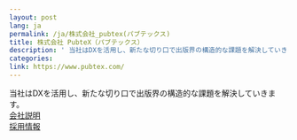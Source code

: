 ```yaml
---
layout: post
lang: ja
permalink: /ja/株式会社_pubtex(パブテックス)
title: 株式会社 PubteX（パブテックス）
description: ' 当社はDXを活用し、新たな切り口で出版界の構造的な課題を解決していきます。  会社説明   採用情報 '
categories: 
link: https://www.pubtex.com/
---
```


<p>当社はDXを活用し、新たな切り口で出版界の構造的な課題を解決していきます。<br /> <a href="https://www.pubtex.com/#about">会社説明</a> <br /> <a href="https://herp.careers/v1/pubtex">採用情報</a></p>
